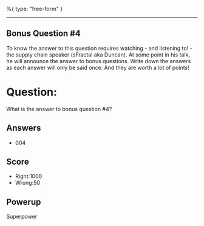 %{
 type: "free-form"
}

---
## Bonus Question #4

To know the answer to this question requires
watching - and listening to! -
the supply chain speaker (sFractal aka Duncan).
At some point in his talk,
he will announce the answer to bonus questions.
Write down the answers as each answer will only be said once.
And they are worth a lot of points!

# Question:
What is the answer to bonus question #4?

## Answers
* 004

## Score
- Right:1000
- Wrong:50

## Powerup
Superpower

